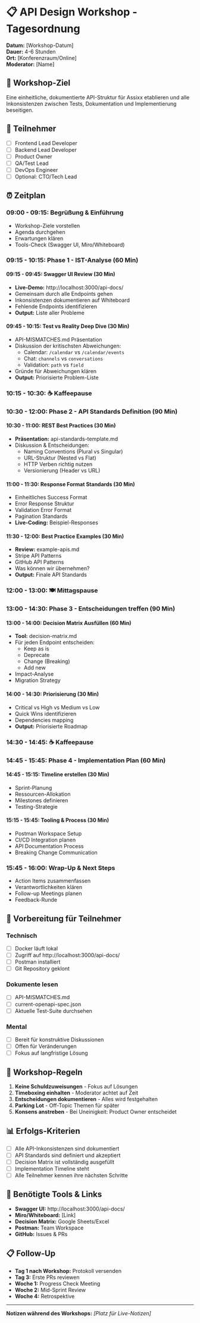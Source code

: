 # 📋 API Design Workshop - Tagesordnung

**Datum:** [Workshop-Datum]  
**Dauer:** 4-6 Stunden  
**Ort:** [Konferenzraum/Online]  
**Moderator:** [Name]

## 📍 Workshop-Ziel

Eine einheitliche, dokumentierte API-Struktur für Assixx etablieren und alle Inkonsistenzen zwischen Tests, Dokumentation und Implementierung beseitigen.

## 👥 Teilnehmer

- [ ] Frontend Lead Developer
- [ ] Backend Lead Developer
- [ ] Product Owner
- [ ] QA/Test Lead
- [ ] DevOps Engineer
- [ ] Optional: CTO/Tech Lead

## ⏰ Zeitplan

### 09:00 - 09:15: Begrüßung & Einführung

- Workshop-Ziele vorstellen
- Agenda durchgehen
- Erwartungen klären
- Tools-Check (Swagger UI, Miro/Whiteboard)

### 09:15 - 10:15: Phase 1 - IST-Analyse (60 Min)

#### 09:15 - 09:45: Swagger UI Review (30 Min)

- **Live-Demo:** http://localhost:3000/api-docs/
- Gemeinsam durch alle Endpoints gehen
- Inkonsistenzen dokumentieren auf Whiteboard
- Fehlende Endpoints identifizieren
- **Output:** Liste aller Probleme

#### 09:45 - 10:15: Test vs Reality Deep Dive (30 Min)

- API-MISMATCHES.md Präsentation
- Diskussion der kritischsten Abweichungen:
  - Calendar: `/calendar` vs `/calendar/events`
  - Chat: `channels` vs `conversations`
  - Validation: `path` vs `field`
- Gründe für Abweichungen klären
- **Output:** Priorisierte Problem-Liste

### 10:15 - 10:30: ☕ Kaffeepause

### 10:30 - 12:00: Phase 2 - API Standards Definition (90 Min)

#### 10:30 - 11:00: REST Best Practices (30 Min)

- **Präsentation:** api-standards-template.md
- Diskussion & Entscheidungen:
  - Naming Conventions (Plural vs Singular)
  - URL-Struktur (Nested vs Flat)
  - HTTP Verben richtig nutzen
  - Versionierung (Header vs URL)

#### 11:00 - 11:30: Response Format Standards (30 Min)

- Einheitliches Success Format
- Error Response Struktur
- Validation Error Format
- Pagination Standards
- **Live-Coding:** Beispiel-Responses

#### 11:30 - 12:00: Best Practice Examples (30 Min)

- **Review:** example-apis.md
- Stripe API Patterns
- GitHub API Patterns
- Was können wir übernehmen?
- **Output:** Finale API Standards

### 12:00 - 13:00: 🍽️ Mittagspause

### 13:00 - 14:30: Phase 3 - Entscheidungen treffen (90 Min)

#### 13:00 - 14:00: Decision Matrix Ausfüllen (60 Min)

- **Tool:** decision-matrix.md
- Für jeden Endpoint entscheiden:
  - Keep as is
  - Deprecate
  - Change (Breaking)
  - Add new
- Impact-Analyse
- Migration Strategy

#### 14:00 - 14:30: Priorisierung (30 Min)

- Critical vs High vs Medium vs Low
- Quick Wins identifizieren
- Dependencies mapping
- **Output:** Priorisierte Roadmap

### 14:30 - 14:45: ☕ Kaffeepause

### 14:45 - 15:45: Phase 4 - Implementation Plan (60 Min)

#### 14:45 - 15:15: Timeline erstellen (30 Min)

- Sprint-Planung
- Ressourcen-Allokation
- Milestones definieren
- Testing-Strategie

#### 15:15 - 15:45: Tooling & Process (30 Min)

- Postman Workspace Setup
- CI/CD Integration planen
- API Documentation Process
- Breaking Change Communication

### 15:45 - 16:00: Wrap-Up & Next Steps

- Action Items zusammenfassen
- Verantwortlichkeiten klären
- Follow-up Meetings planen
- Feedback-Runde

## 📝 Vorbereitung für Teilnehmer

### Technisch

- [ ] Docker läuft lokal
- [ ] Zugriff auf http://localhost:3000/api-docs/
- [ ] Postman installiert
- [ ] Git Repository geklont

### Dokumente lesen

- [ ] API-MISMATCHES.md
- [ ] current-openapi-spec.json
- [ ] Aktuelle Test-Suite durchsehen

### Mental

- [ ] Bereit für konstruktive Diskussionen
- [ ] Offen für Veränderungen
- [ ] Fokus auf langfristige Lösung

## 🎯 Workshop-Regeln

1. **Keine Schuldzuweisungen** - Fokus auf Lösungen
2. **Timeboxing einhalten** - Moderator achtet auf Zeit
3. **Entscheidungen dokumentieren** - Alles wird festgehalten
4. **Parking Lot** - Off-Topic Themen für später
5. **Konsens anstreben** - Bei Uneinigkeit: Product Owner entscheidet

## 📊 Erfolgs-Kriterien

- [ ] Alle API-Inkonsistenzen sind dokumentiert
- [ ] API Standards sind definiert und akzeptiert
- [ ] Decision Matrix ist vollständig ausgefüllt
- [ ] Implementation Timeline steht
- [ ] Alle Teilnehmer kennen ihre nächsten Schritte

## 🔧 Benötigte Tools & Links

- **Swagger UI:** http://localhost:3000/api-docs/
- **Miro/Whiteboard:** [Link]
- **Decision Matrix:** Google Sheets/Excel
- **Postman:** Team Workspace
- **GitHub:** Issues & PRs

## 📋 Follow-Up

- **Tag 1 nach Workshop:** Protokoll versenden
- **Tag 3:** Erste PRs reviewen
- **Woche 1:** Progress Check Meeting
- **Woche 2:** Mid-Sprint Review
- **Woche 4:** Retrospektive

---

**Notizen während des Workshops:**
_[Platz für Live-Notizen]_
